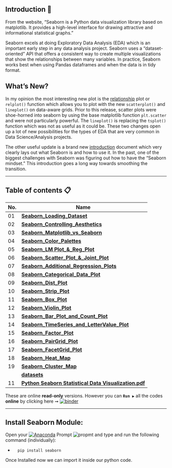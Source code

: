 ## Introduction 👋

From the website, “Seaborn is a Python data visualization library based on matplotlib. It provides a high-level interface for drawing attractive and informational statistical graphs.”

Seaborn excels at doing Exploratory Data Analysis (EDA) which is an important early step in any data analysis project. Seaborn uses a “dataset-oriented” API that offers a consistent way to create multiple visualizations that show the relationships between many variables. In practice, Seaborn works best when using Pandas dataframes and when the data is in tidy format.

## What’s New?
In my opinion the most interesting new plot is the [relationship](https://seaborn.pydata.org/generated/seaborn.relplot.html#seaborn.relplot) plot or `relplot()` function which allows you to plot with the new `scatterplot()` and `lineplot()` on data-aware grids. Prior to this release, scatter plots were shoe-horned into seaborn by using the base matplotlib function `plt.scatter` and were not particularly powerful. The `lineplot()` is replacing the `tsplot()` function which was not as useful as it could be. These two changes open up a lot of new possibilities for the types of EDA that are very common in Data Science/Analysis projects.

The other useful update is a brand new [introduction](https://seaborn.pydata.org/introduction.html) document which very clearly lays out what Seaborn is and how to use it. In the past, one of the biggest challenges with Seaborn was figuring out how to have the “Seaborn mindset.” This introduction goes a long way towards smoothing the transition.

 ---

 ## Table of contents 📋

| **No.** | **Name** |
| ------- | -------- |
| 01 | **[Seaborn_Loading_Dataset](https://github.com/milaan9/12_Python_Seaborn_Module/blob/main/001_Seaborn_Loading_Dataset.ipynb)** |
| 02 | **[Seaborn_Controlling_Aesthetics](https://github.com/milaan9/12_Python_Seaborn_Module/blob/main/002_Seaborn_Controlling_Aesthetics.ipynb)** |
| 03 | **[Seaborn_Matplotlib_vs_Seaborn](https://github.com/milaan9/12_Python_Seaborn_Module/blob/main/003_Seaborn_Matplotlib_vs_Seaborn.ipynb)** |
| 04 | **[Seaborn_Color_Palettes](https://github.com/milaan9/12_Python_Seaborn_Module/blob/main/004_Seaborn_Color_Palettes.ipynb)** |
| 05 | **[Seaborn_LM Plot_&_Reg_Plot](https://github.com/milaan9/12_Python_Seaborn_Module/blob/main/005_Seaborn_LM%20Plot_%26_Reg_Plot.ipynb)** |
| 06 | **[Seaborn_Scatter_Plot_&_Joint_Plot](https://github.com/milaan9/12_Python_Seaborn_Module/blob/main/006_Seaborn_Scatter_Plot_%26_Joint_Plot.ipynb)** |
| 07 | **[Seaborn_Additional_Regression_Plots](https://github.com/milaan9/12_Python_Seaborn_Module/blob/main/007_Seaborn_Additional_Regression_Plots.ipynb)** |
| 08 | **[Seaborn_Categorical_Data_Plot](https://github.com/milaan9/12_Python_Seaborn_Module/blob/main/008_Seaborn_Categorical_Data_Plot.ipynb)** |
| 09 | **[Seaborn_Dist_Plot](https://github.com/milaan9/12_Python_Seaborn_Module/blob/main/009_Seaborn_Dist_Plot.ipynb)** |
| 10 | **[Seaborn_Strip_Plot](https://github.com/milaan9/12_Python_Seaborn_Module/blob/main/010_Seaborn_Strip_Plot.ipynb)** |
| 11 | **[Seaborn_Box_Plot](https://github.com/milaan9/12_Python_Seaborn_Module/blob/main/011_Seaborn_Box_Plot.ipynb)** |
| 12 | **[Seaborn_Violin_Plot](https://github.com/milaan9/12_Python_Seaborn_Module/blob/main/012_Seaborn_Violin_Plot.ipynb)** |
| 13 | **[Seaborn_Bar_Plot_and_Count_Plot](https://github.com/milaan9/12_Python_Seaborn_Module/blob/main/013_Seaborn_Bar_Plot_and_Count_Plot.ipynb)** |
| 14 | **[Seaborn_TimeSeries_and_LetterValue_Plot](XXX)** |
| 15 | **[Seaborn_Factor_Plot](https://github.com/milaan9/12_Python_Seaborn_Module/blob/main/015_Seaborn_Factor_Plot.ipynb)** |
| 16 | **[Seaborn_PairGrid_Plot](https://github.com/milaan9/12_Python_Seaborn_Module/blob/main/016_Seaborn_PairGrid_Plot.ipynb)** |
| 17 | **[Seaborn_FacetGrid_Plot](https://github.com/milaan9/12_Python_Seaborn_Module/blob/main/017_Seaborn_FacetGrid_Plot.ipynb)** |
| 18 | **[Seaborn_Heat_Map](https://github.com/milaan9/12_Python_Seaborn_Module/blob/main/018_Seaborn_Heat_Map.ipynb)** |
| 19 | **[Seaborn_Cluster_Map](https://github.com/milaan9/12_Python_Seaborn_Module/blob/main/019_Seaborn_Cluster_Map.ipynb)** |
|    | **[datasets](https://github.com/milaan9/12_Python_Seaborn_Module/tree/main/datasets)** |
| 11 | **[Python Seaborn Statistical Data Visualization.pdf](https://github.com/milaan9/12_Python_Seaborn_Module/blob/main/Python%20Seaborn%20Statistical%20Data%20Visualization.pdf)** |

These are online **read-only** versions. However you can **`Run ▶`**  all the codes **online** by clicking here ➞ <a href="https://mybinder.org/v2/gh/milaan9/12_Python_Seaborn_Module/HEAD"><img src="https://mybinder.org/badge_logo.svg" alt="binder"/></a>


 ---

## Install Seaborn Module:

Open your [![Anaconda](https://img.shields.io/badge/Anaconda-342B029.svg?&style=flate&logo=anaconda&logoColor=white)](https://www.anaconda.com/products/individual) Prompt <img alt="propmt" src="https://img.shields.io/badge/-__-000000?style=flat-square&logo=Plex&logoColor=white"> and type and run the following command (individually):

 -       pip install seaborn


Once Installed now we can import it inside our python code.
